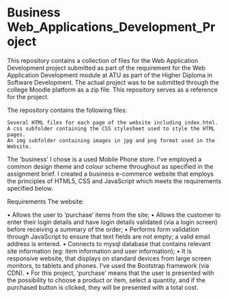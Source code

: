 # Business Web_Applications_Development_Project
This repository contains a collection of files for the Web Application Development project submitted as part of the requirement for the Web Application Development module at ATU as part of the Higher Diploma in Software Development. The actual project was to be submitted through the college Moodle platform as a zip file. This repository serves as a reference for the project.

The repository contains the following files:

    Several HTML files for each page of the website including index.html.
    A css subfolder containing the CSS stylesheet used to style the HTML pages.
    An img subfolder containing images in jpg and png format used in the Website.
    
The 'business' I chose is a used Mobile Phone store. I've employed a common design theme and colour scheme throughout as specified in the assignment brief. I created a business e-commerce website that employs the principles of HTML5, CSS and JavaScript which meets the requirements specified below.

Requirements
The website:

•	Allows the user to ‘purchase’ items from the site;
•	Allows the customer to enter their login details and have login details validated (via a login screen) before receiving a summary of the order;
•	Performs form validation through JavaScript to ensure that text fields are not empty; a valid email address is entered.
•	Connects to mysql database that contains relevant site information (eg: item information and user information);
•	It is responsive website, that displays on standard devices from large screen monitors, to tablets and phones. I've used the Bootstrap framework (via CDN).
•	For this project, 'purchase' means that the user is presented with the possibility to choose a product or item, select a quantity, and if the purchased button is clicked, they will be presented with a total cost.
